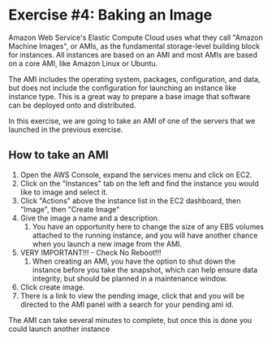 # Exercise #4: Baking an Image

Amazon Web Service's Elastic Compute Cloud uses what they call "Amazon Machine Images", or AMIs, as the fundamental 
storage-level building block for instances.  All instances are based on an AMI and most AMIs are based on a core AMI, 
like Amazon Linux or Ubuntu.

The AMI includes the operating system, packages, configuration, and data, but does not include the configuration for 
launching an instance like instance type.  This is a great way to prepare a base image that software can be deployed 
onto and distributed.

In this exercise, we are going to take an AMI of one of the servers that we launched in the previous exercise.

## How to take an AMI

1. Open the AWS Console, expand the services menu and click on EC2.
1. Click on the "Instances" tab on the left and find the instance you would like to image and select it.
1. Click "Actions" above the instance list in the EC2 dashboard, then "Image", then "Create Image"
1. Give the image a name and a description.
    1. You have an opportunity here to change the size of any EBS volumes attached to the running instance, and you 
will have another chance when you launch a new image from the AMI.
1. VERY IMPORTANT!!! - Check No Reboot!!!
    1. When creating an AMI, you have the option to shut down the instance before you take the snapshot, which can 
    help ensure data integrity, but should be planned in a maintenance window. 
1. Click create image.
1. There is a link to view the pending image, click that and you will be directed to the AMI panel with a search 
for your pending ami id.

The AMI can take several minutes to complete, but once this is done you could launch another instance 